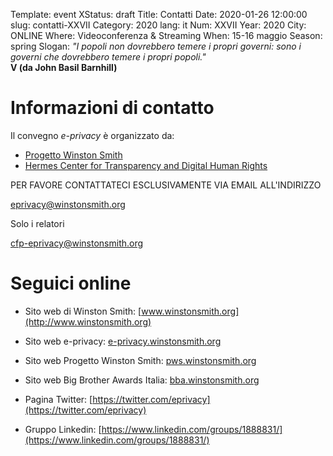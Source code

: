 Template: event
XStatus: draft
Title: Contatti
Date: 2020-01-26 12:00:00
slug: contatti-XXVII
Category: 2020
lang: it
Num: XXVII
Year: 2020
City: ONLINE
Where: Videoconferenza & Streaming
When: 15-16 maggio
Season: spring
Slogan: <i>"I popoli non dovrebbero temere i propri governi: sono i governi che dovrebbero temere i propri popoli."</i><br/><b>V (da John Basil Barnhill)</b>

# Informazioni di contatto

Il convegno *e-privacy* è organizzato da:

- [Progetto Winston Smith](http://pws.winstonsmith.org)
- [Hermes Center for Transparency and Digital Human Rights](http://hermescenter.org)

PER FAVORE CONTATTATECI ESCLUSIVAMENTE VIA EMAIL ALL'INDIRIZZO

[eprivacy@winstonsmith.org](mailto:eprivacy@winstonsmith.org)

Solo i relatori

[cfp-eprivacy@winstonsmith.org](mailto:cfp-eprivacy@winstonsmith.org)



# Seguici online

- Sito web di Winston Smith: [www.winstonsmith.org](http://www.winstonsmith.org)

- Sito web e-privacy: [e-privacy.winstonsmith.org](http://e-privacy.winstonsmith.org)

- Sito web Progetto Winston Smith: [pws.winstonsmith.org](http://pws.winstonsmith.org)

- Sito web Big Brother Awards Italia: [bba.winstonsmith.org](http://bba.winstonsmith.org)

<!-- - Pagina Facebook: [www.facebook.com/events/120596381605441](http://www.facebook.com/events/120596381605441) -->

- Pagina Twitter: [https://twitter.com/eprivacy](https://twitter.com/eprivacy)

- Gruppo Linkedin: [https://www.linkedin.com/groups/1888831/](https://www.linkedin.com/groups/1888831/)

